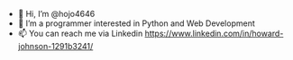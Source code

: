 - 👋 Hi, I’m @hojo4646
- 👀 I’m a programmer interested in Python and Web Development
- 📫 You can reach me via Linkedin https://www.linkedin.com/in/howard-johnson-1291b3241/
